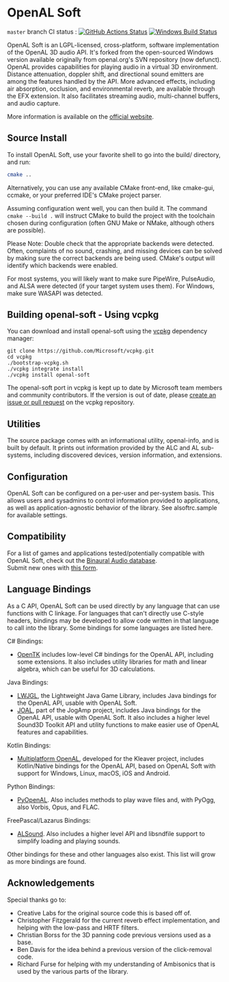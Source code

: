 OpenAL Soft
===========

`master` branch CI status : [![GitHub Actions Status](https://github.com/kcat/openal-soft/actions/workflows/ci.yml/badge.svg)](https://github.com/kcat/openal-soft/actions) [![Windows Build Status](https://ci.appveyor.com/api/projects/status/github/kcat/openal-soft?branch=master&svg=true)](https://ci.appveyor.com/api/projects/status/github/kcat/openal-soft?branch=master&svg=true)

OpenAL Soft is an LGPL-licensed, cross-platform, software implementation of the OpenAL 3D audio API. It's forked from the open-sourced Windows version available originally from openal.org's SVN repository (now defunct).
OpenAL provides capabilities for playing audio in a virtual 3D environment. Distance attenuation, doppler shift, and directional sound emitters are among the features handled by the API. More advanced effects, including air absorption, occlusion, and environmental reverb, are available through the EFX extension. It also facilitates streaming audio, multi-channel buffers, and audio capture.

More information is available on the [official website](http://openal-soft.org/).

Source Install
-------------
To install OpenAL Soft, use your favorite shell to go into the build/
directory, and run:

```bash
cmake ..
```

Alternatively, you can use any available CMake front-end, like cmake-gui,
ccmake, or your preferred IDE's CMake project parser.

Assuming configuration went well, you can then build it. The command
`cmake --build .` will instruct CMake to build the project with the toolchain
chosen during configuration (often GNU Make or NMake, although others are
possible).

Please Note: Double check that the appropriate backends were detected. Often,
complaints of no sound, crashing, and missing devices can be solved by making
sure the correct backends are being used. CMake's output will identify which
backends were enabled.

For most systems, you will likely want to make sure PipeWire, PulseAudio, and
ALSA were detected (if your target system uses them). For Windows, make sure
WASAPI was detected.


Building openal-soft - Using vcpkg
----------------------------------

You can download and install openal-soft using the [vcpkg](https://github.com/Microsoft/vcpkg) dependency manager:

    git clone https://github.com/Microsoft/vcpkg.git
    cd vcpkg
    ./bootstrap-vcpkg.sh
    ./vcpkg integrate install
    ./vcpkg install openal-soft

The openal-soft port in vcpkg is kept up to date by Microsoft team members and community contributors. If the version is out of date, please [create an issue or pull request](https://github.com/Microsoft/vcpkg) on the vcpkg repository.

Utilities
---------
The source package comes with an informational utility, openal-info, and is
built by default. It prints out information provided by the ALC and AL sub-
systems, including discovered devices, version information, and extensions.


Configuration
-------------

OpenAL Soft can be configured on a per-user and per-system basis. This allows
users and sysadmins to control information provided to applications, as well
as application-agnostic behavior of the library. See alsoftrc.sample for
available settings.

Compatibility
-------------

For a list of games and applications tested/potentially compatible with OpenAL Soft, check out the [Binaural Audio database](https://airtable.com/appayGNkn3nSuXkaz/shrZP6E5xqQjsvplj?SEv24=b%3AWzAsWyJ1YTJPdCIsNixbInNlbDBzb0xqREpMSGZiWDdPIl0sIjJZUTBPIl0sWyJMWmpwWCIsMTUsbnVsbCwic3hUa3oiXV0&eCzZW=recG4ZJJzBf6Xn2Yg).  
Submit new ones with [this form](https://airtable.com/shrDpNmekxxwpAyQ1?prefill_Type=Game&prefill_Platform=Windows&prefill_Status=Playable&prefill_Backend=OpenAL&prefill_Renderer=OpenAL+Soft&prefill_Configuration=Headphone+Spatial+Audio).

Language Bindings
-----------------

As a C API, OpenAL Soft can be used directly by any language that can use
functions with C linkage. For languages that can't directly use C-style
headers, bindings may be developed to allow code written in that language to
call into the library. Some bindings for some languages are listed here.

C# Bindings:
* [OpenTK](https://opentk.net/) includes low-level C# bindings for the OpenAL
API, including some extensions. It also includes utility libraries for math and
linear algebra, which can be useful for 3D calculations.

Java Bindings:
* [LWJGL](https://github.com/LWJGL/lwjgl3), the Lightweight Java Game Library,
includes Java bindings for the OpenAL API, usable with OpenAL Soft.
* [JOAL](https://jogamp.org/joal/www/), part of the JogAmp project, includes
Java bindings for the OpenAL API, usable with OpenAL Soft. It also includes a
higher level Sound3D Toolkit API and utility functions to make easier use of
OpenAL features and capabilities.

Kotlin Bindings:
* [Multiplatform OpenAL](https://git.karmakrafts.dev/kk/multiplatform-openal), developed for the Kleaver project,
includes Kotlin/Native bindings for the OpenAL API, based on OpenAL Soft with support
for Windows, Linux, macOS, iOS and Android.

Python Bindings:
* [PyOpenAL](https://pypi.org/project/PyOpenAL/). Also includes methods to play
wave files and, with PyOgg, also Vorbis, Opus, and FLAC.

FreePascal/Lazarus Bindings:
* [ALSound](https://github.com/Lulu04/ALSound). Also includes a higher level
API and libsndfile support to simplify loading and playing sounds.

Other bindings for these and other languages also exist. This list will grow as
more bindings are found.


Acknowledgements
----------------

Special thanks go to:

 - Creative Labs for the original source code this is based off of.
 - Christopher Fitzgerald for the current reverb effect implementation, and
helping with the low-pass and HRTF filters.
 - Christian Borss for the 3D panning code previous versions used as a base.
 - Ben Davis for the idea behind a previous version of the click-removal code.
 - Richard Furse for helping with my understanding of Ambisonics that is used by
the various parts of the library.
